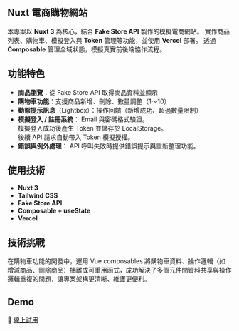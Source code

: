 ## Nuxt 電商購物網站
本專案以 **Nuxt 3** 為核心，結合 **Fake Store API** 製作的模擬電商網站。
實作商品列表、購物車、模擬登入與 **Token** 管理等功能，並使用 **Vercel** 部署。
透過 **Composable** 管理全域狀態，模擬真實前後端協作流程。

## 功能特色
- **商品瀏覽**：從 Fake Store API 取得商品資料並顯示
- **購物車功能**：支援商品新增、刪除、數量調整（1～10）
- **動態提示訊息**（Lightbox）：操作回饋（新增成功、超過數量限制）
- **模擬登入 / 註冊系統**：
    Email 與密碼格式驗證。  
    模擬登入成功後產生 Token 並儲存於 LocalStorage。   
    後續 API 請求自動帶入 Token 模擬授權。
- **錯誤與例外處理**：
    API 呼叫失敗時提供錯誤提示與重新整理功能。

## 使用技術
- **Nuxt 3**
- **Tailwind CSS**
- **Fake Store API**
- **Composable + useState**
- **Vercel**

## 技術挑戰
在購物車功能的開發中，運用 Vue composables 將購物車資料、操作邏輯（如增減商品、刪除商品）抽離成可重用函式，成功解決了多個元件間資料共享與操作邏輯重複的問題，讓專案架構更清晰、維護更便利。

## Demo 
🔗 [線上試用](https://nuxt-e-commerce-eta.vercel.app)

